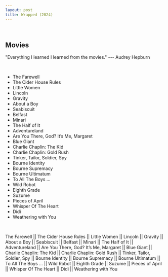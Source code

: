 ```yaml
---
layout: post
title: Wrapped (2024)
---
```

<br>

## Movies

"Everything I learned I learned from the movies." --- Audrey Hepburn

<br>

- The Farewell 
- The Cider House Rules 
- Little Women 
- Lincoln 
- Gravity 
- About a Boy 
- Seabiscuit 
- Belfast 
- Minari 
- The Half of It 
- Adventureland 
- Are You There, God? It’s Me, Margaret 
- Blue Giant 
- Charlie Chaplin: The Kid 
- Charlie Chaplin: Gold Rush 
- Tinker, Tailor, Soldier, Spy 
- Bourne Identity 
- Bourne Supremacy 
- Bourne Ultimatum 
- To All The Boys … 
- Wild Robot 
- Eighth Grade 
- Suzume 
- Pieces of April 
- Whisper Of The Heart 
- Didi 
- Weathering with You

<br>

The Farewell || The Cider House Rules || Little Women || Lincoln || Gravity || About a Boy || Seabiscuit || Belfast || Minari || The Half of It || Adventureland || Are You There, God? It’s Me, Margaret || Blue Giant || Charlie Chaplin: The Kid || Charlie Chaplin: Gold Rush || Tinker, Tailor, Soldier, Spy || Bourne Identity || Bourne Supremacy || Bourne Ultimatum || To All The Boys … || Wild Robot || Eighth Grade || Suzume || Pieces of April || Whisper Of The Heart || Didi || Weathering with You

